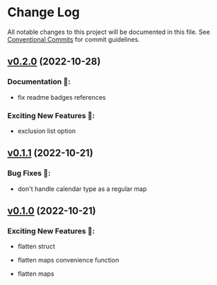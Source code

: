 # Change Log

All notable changes to this project will be documented in this file.
See [Conventional Commits](Https://conventionalcommits.org) for commit guidelines.

<!-- changelog -->

## [v0.2.0](https://github.com/elephantoss/ex_flat_mapper/compare/v0.1.1...v0.2.0) (2022-10-28)




### Documentation 📝:

* fix readme badges references

### Exciting New Features 🎉:

* exclusion list option

## [v0.1.1](https://github.com/elephantoss/ex_flat_mapper/compare/v0.1.1...v0.1.1) (2022-10-21)




### Bug Fixes 🐛:

* don't handle calendar type as a regular map

## [v0.1.0](https://github.com/elephantoss/ex_flat_mapper/compare/49cdbfe...v0.1.0) (2022-10-21)




### Exciting New Features 🎉:

* flatten struct

* flatten maps convenience function

* flatten maps
